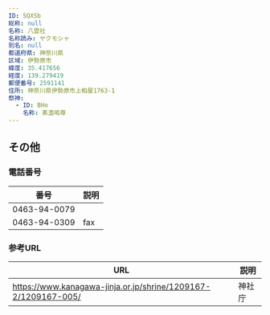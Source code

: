 ```yaml
---
ID: 5QXSb
総称: null
名称: 八雲社
名称読み: ヤクモシャ
別名: null
都道府県: 神奈川県
区域: 伊勢原市
緯度: 35.417656
経度: 139.279419
郵便番号: 2591141
住所: 神奈川県伊勢原市上粕屋1763-1
祭神:
  - ID: BHo
    名称: 素盞嗚尊
---
```


## その他

### 電話番号

| 番号         | 説明 |
| ------------ | ---- |
| 0463-94-0079 |      |
| 0463-94-0309 | fax  |

### 参考URL

| URL                                                            | 説明   |
| -------------------------------------------------------------- | ------ |
| https://www.kanagawa-jinja.or.jp/shrine/1209167-2/1209167-005/ | 神社庁 |
